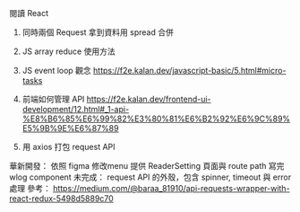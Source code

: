  閱讀 React
 1. 同時兩個 Request 拿到資料用 spread 合併
 2. JS array reduce 使用方法
 3. JS event loop 觀念
	 https://f2e.kalan.dev/javascript-basic/5.html#micro-tasks
 4. 前端如何管理 API
	 https://f2e.kalan.dev/frontend-ui-development/12.html#_1-api-%E8%B6%85%E6%99%82%E3%80%81%E6%B2%92%E6%9C%89%E5%9B%9E%E6%87%89

5. 用 axios 打包 request API

華新開發：
  依照 figma 修改menu
  提供 ReaderSetting 頁面與 route path
  寫完 wlog component
未完成：
	request API 的外殼，包含 spinner, timeout 與 error 處理
	參考：
	https://medium.com/@baraa_81910/api-requests-wrapper-with-react-redux-5498d5889c70

